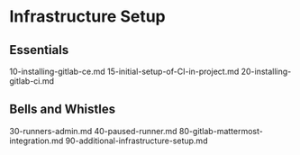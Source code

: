 # Infrastructure Setup

## Essentials
10-installing-gitlab-ce.md
15-initial-setup-of-CI-in-project.md
20-installing-gitlab-ci.md

## Bells and Whistles
30-runners-admin.md
40-paused-runner.md
80-gitlab-mattermost-integration.md
90-additional-infrastructure-setup.md
